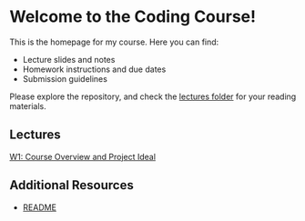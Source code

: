 # Welcome to the Coding Course!

This is the homepage for my course. Here you can find:
- Lecture slides and notes
- Homework instructions and due dates
- Submission guidelines

Please explore the repository, and check the [lectures folder](lectures/) for your reading materials.

## Lectures
[W1: Course Overview and Project Ideal](CODING_course_Introduction2.pptx)

## Additional Resources
- [README](README.md)
